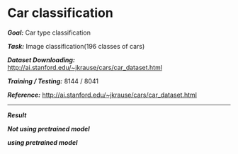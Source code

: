 # Car classification
***Goal:*** Car type classification

***Task:*** Image classification(196 classes of cars)

***Dataset Downloading:*** http://ai.stanford.edu/~jkrause/cars/car_dataset.html

***Training / Testing:*** 8144 / 8041

***Reference:*** http://ai.stanford.edu/~jkrause/cars/car_dataset.html

---

***Result***

***Not using pretrained model***

***using pretrained model***
